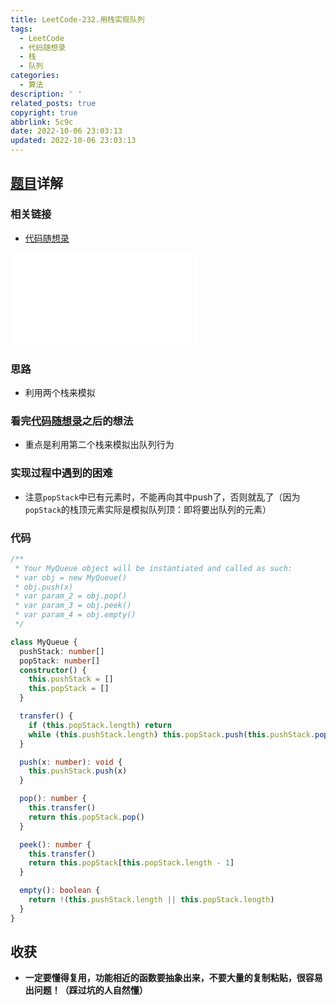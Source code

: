 ```yaml
---
title: LeetCode-232.用栈实现队列
tags:
  - LeetCode
  - 代码随想录
  - 栈
  - 队列
categories:
  - 算法
description: ' '
related_posts: true
copyright: true
abbrlink: 5c9c
date: 2022-10-06 23:03:13
updated: 2022-10-06 23:03:13
---
```


## [题目](https://leetcode.cn/problems/implement-queue-using-stacks/)详解

### 相关链接

- [代码随想录](https://programmercarl.com/0232.用栈实现队列.html)

<iframe class="iframe_video" src="//player.bilibili.com/player.html?aid=644140871&bvid=BV1nY4y1w7VC&cid=794448489&page=1" scrolling="no" border="0" frameborder="no" framespacing="0" allowfullscreen="true"> </iframe>

### 思路

- 利用两个栈来模拟

### 看完[代码随想录](https://programmercarl.com/0232.用栈实现队列.html)之后的想法

- 重点是利用第二个栈来模拟出队列行为

### 实现过程中遇到的困难

- 注意`popStack`中已有元素时，不能再向其中push了，否则就乱了（因为`popStack`的栈顶元素实际是模拟队列顶：即将要出队列的元素）

### 代码

```ts TypeScript
/**
 * Your MyQueue object will be instantiated and called as such:
 * var obj = new MyQueue()
 * obj.push(x)
 * var param_2 = obj.pop()
 * var param_3 = obj.peek()
 * var param_4 = obj.empty()
 */

class MyQueue {
  pushStack: number[]
  popStack: number[]
  constructor() {
    this.pushStack = []
    this.popStack = []
  }

  transfer() {
    if (this.popStack.length) return
    while (this.pushStack.length) this.popStack.push(this.pushStack.pop())
  }

  push(x: number): void {
    this.pushStack.push(x)
  }

  pop(): number {
    this.transfer()
    return this.popStack.pop()
  }

  peek(): number {
    this.transfer()
    return this.popStack[this.popStack.length - 1]
  }

  empty(): boolean {
    return !(this.pushStack.length || this.popStack.length)
  }
}
```

## 收获

- **一定要懂得复用，功能相近的函数要抽象出来，不要大量的复制粘贴，很容易出问题！（踩过坑的人自然懂）**

